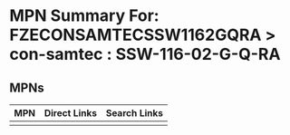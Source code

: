 



# MPN Summary For: FZECONSAMTECSSW1162GQRA > con-samtec : SSW-116-02-G-Q-RA

## MPNs
  

|MPN|Direct Links|Search Links|
| :--- | :--- | :--- |
||||
